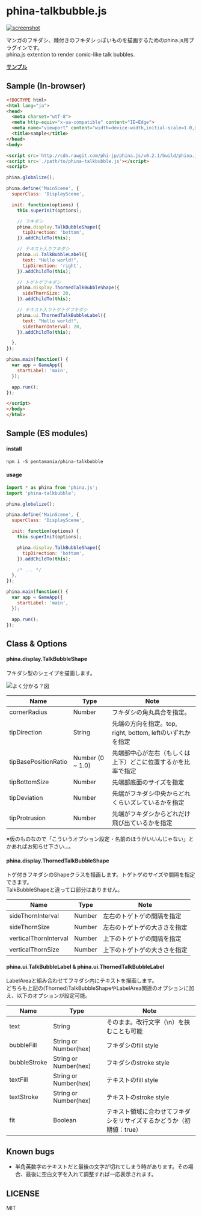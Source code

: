 # phina-talkbubble.js

[![screenshot](./screenshot.gif)](https://pentamania.github.io/phina-fukidashi/sample/crowd.html)

マンガのフキダシ、棘付きのフキダシっぽいものを描画するためのphina.js用プラグインです。  
phina.js extention to render comic-like talk bubbles.  

**[サンプル](https://pentamania.github.io/phina-talkbubble/sample/crowd.html)**

## Sample (In-browser)

```html
<!DOCTYPE html>
<html lang="ja">
<head>
  <meta charset="utf-8">
  <meta http-equiv="x-ua-compatible" content="IE=Edge">
  <meta name="viewport" content="width=device-width,initial-scale=1.0,minimum-scale=1.0,maximum-scale=1.0,user-scalable=no">
  <title>sample</title>
</head>
<body>

<script src='http://cdn.rawgit.com/phi-jp/phina.js/v0.2.1/build/phina.js'></script>
<script src='./path/to/phina-talkbubble.js'></script>
<script>

phina.globalize();

phina.define('MainScene', {
  superClass: 'DisplayScene',

  init: function(options) {
    this.superInit(options);

    // フキダシ
    phina.display.TalkBubbleShape({
      tipDirection: 'bottom',
    }).addChildTo(this);

    // テキスト入りフキダシ
    phina.ui.TalkBubbleLabel({
      text: "Hello world!",
      tipDirection: 'right',
    }).addChildTo(this);

    // トゲトゲフキダシ
    phina.display.ThornedTalkBubbleShape({
      sideThornSize: 20,
    }).addChildTo(this);

    // テキスト入りトゲトゲフキダシ
    phina.ui.ThornedTalkBubbleLabel({
      text: "Hello world!",
      sideThornInterval: 20,
    }).addChildTo(this);

  },
});

phina.main(function() {
  var app = GameApp({
    startLabel: 'main',
  });

  app.run();
});

</script>
</body>
</html>
```

## Sample (ES modules)

#### install
```
npm i -S pentamania/phina-talkbubble
```

#### usage
```js
import * as phina from 'phina.js';
import 'phina-talkbubble';

phina.globalize();

phina.define('MainScene', {
  superClass: 'DisplayScene',

  init: function(options) {
    this.superInit(options);

    phina.display.TalkBubbleShape({
      tipDirection: 'bottom',
    }).addChildTo(this);

    /* ... */
  },
});

phina.main(function() {
  var app = GameApp({
    startLabel: 'main',
  });

  app.run();
});
```

## Class & Options

#### phina.display.TalkBubbleShape
フキダシ型のシェイプを描画します。

![よく分かる？図](./uitb-detail.png)

Name | Type | Note
--- | --- | ---
cornerRadius | Number | フキダシの角丸具合を指定。
tipDirection | String | 先端の方向を指定。top, right, bottom, leftのいずれかを指定
tipBasePositionRatio | Number (0 ~ 1.0) | 先端部中心が左右（もしくは上下）どこに位置するかを比率で指定
tipBottomSize| Number | 先端部底面のサイズを指定
tipDeviation | Number | 先端がフキダシ中央からどれくらいズレているかを指定
tipProtrusion | Number | 先端がフキダシからどれだけ飛び出ているかを指定

※仮のものなので「こういうオプション設定・名前のほうがいいんじゃない」とかあればお知らせ下さい…。

#### phina.display.ThornedTalkBubbleShape
トゲ付きフキダシのShapeクラスを描画します。トゲトゲのサイズや間隔を指定できます。  
TalkBubbleShapeと違って口部分はありません。

Name | Type | Note
--- | --- | ---
sideThornInterval | Number | 左右のトゲトゲの間隔を指定
sideThornSize | Number | 左右のトゲトゲの大きさを指定
verticalThornInterval | Number | 上下のトゲトゲの間隔を指定
verticalThornSize | Number | 上下のトゲトゲの大きさを指定

#### phina.ui.TalkBubbleLabel & phina.ui.ThornedTalkBubbleLabel
LabelAreaと組み合わせてフキダシ内にテキストを描画します。  
どちらも上記の(Thorned)TalkBubbleShapeやLabelArea関連のオプションに加え、以下のオプションが設定可能。

Name | Type | Note
--- | --- | ---
text | String | そのまま。改行文字（\n）を挟むことも可能
bubbleFill  | String or Number(hex) | フキダシのfill style
bubbleStroke | String or Number(hex) | フキダシのstroke style
textFill | String or Number(hex) | テキストのfill style
textStroke | String or Number(hex) | テキストのstroke style
fit | Boolean | テキスト領域に合わせてフキダシをリサイズするかどうか（初期値：true）

## Known bugs
- 半角英数字のテキストだと最後の文字が切れてしまう時があります。その場合、最後に空白文字を入れて調整すれば一応表示されます。

## LICENSE
MIT
